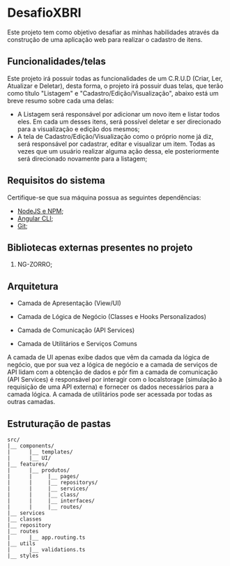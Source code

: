 # DesafioXBRI

Este projeto tem como objetivo desafiar as minhas habilidades através da construção de uma aplicação web para realizar o cadastro de itens.

## Funcionalidades/telas
Este projeto irá possuir todas as funcionalidades de um C.R.U.D (Criar, Ler, Atualizar e Deletar), desta forma, o projeto irá possuir duas telas, que terão como título "Listagem" e "Cadastro/Edição/Visualização", abaixo está um breve resumo sobre cada uma delas:
- A Listagem será responsável por adicionar um novo item e listar todos eles. Em cada um desses itens, será possível deletar e ser direcionado para a visualização e edição dos mesmos;
- A tela de Cadastro/Edição/Visualização como o próprio nome já diz, será responsável por cadastrar, editar e visualizar um item. Todas as vezes que um usuário realizar alguma ação dessa, ele posteriormente será direcionado novamente para a listagem;

## Requisitos do sistema
Certifique-se que sua máquina possua as seguintes dependências:
- [NodeJS e NPM](https://nodejs.org/en/download/package-manager/current);
- [Angular CLI](https://angular.dev/tools/cli/setup-local);
- [Git](https://git-scm.com/downloads);

## Bibliotecas externas presentes no projeto
1. NG-ZORRO;


## Arquitetura

- Camada de Apresentação (View/UI) 

- Camada de Lógica de Negócio (Classes e Hooks Personalizados) 

- Camada de Comunicação (API Services) 

- Camada de Utilitários e Serviços Comuns 

A camada de UI apenas exibe dados que vêm da camada da lógica de negócio, que por sua vez a lógica de negócio e a camada de serviços de API lidam com a obtenção de dados e pôr fim a camada de comunicação (API Services) é responsável por interagir com o localstorage (simulação à requisição de uma API externa) e fornecer os dados necessários para a camada lógica. A camada de utilitários pode ser acessada por todas as outras camadas. 

## Estruturação de pastas

```estrutura
src/
|__ components/
|      |__ templates/
|      |__ UI/
|__ features/
|      |__ produtos/
|      |     |__ pages/
|      |     |__ repositorys/
|      |     |__ services/
|      |     |__ class/
|      |     |__ interfaces/
|      |     |__ routes/
|__ services
|__ classes
|__ repository
|__ routes
|      |__ app.routing.ts
|__ utils
|      |__ validations.ts 
|__ styles
```